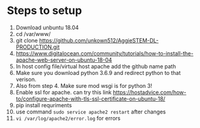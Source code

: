 
# Steps to setup
1) Download unbuntu 18.04
2) cd /var/www/
3) git clone https://github.com/unkown512/AggieSTEM-DL-PRODUCTION.git
4) https://www.digitalocean.com/community/tutorials/how-to-install-the-apache-web-server-on-ubuntu-18-04
5) In host config file/virtual host apache add the github name path
6) Make sure you download python 3.6.9 and redirect python to that verison.
7) Also from step 4. Make sure mod wsgi is for python 3!
8) Enable ssl for apache. can try this link https://hostadvice.com/how-to/configure-apache-with-tls-ssl-certificate-on-ubuntu-18/
9) pip install requriments
10) use command `sudo service apache2 restart` after changes
11) `vi /var/log/apache2/error.log` for errors


